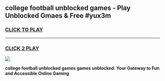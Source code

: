 
## college football unblocked games - Play Unblocked Gmaes & Free #yux3m
<h3>
<a href="https://news.freeplayer.one?title=college_football_unblocked_games&ref=03M">CLICK TO PLAY</a></h3>
<hr>

<h3>
<a href="https://news.freeplayer.one?title=college_football_unblocked_games&ref=03M">CLICK 2 PLAY</a>
  
</h3>

<a href="https://news.freeplayer.one?title=college_football_unblocked_games&ref=03M"><img src="https://clearcache.store/games.png"></a>


**college football unblocked games games unblocked: Your Gateway to Fun and Accessible Online Gaming**
